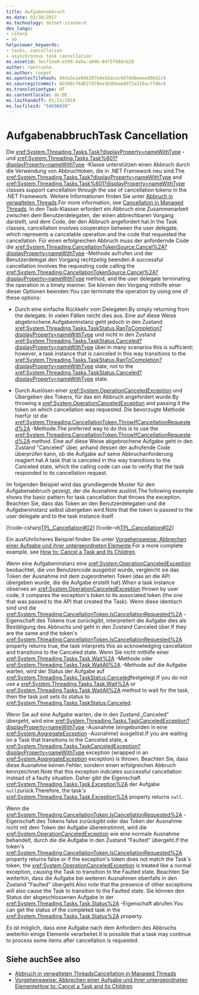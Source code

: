 ```yaml
---
title: Aufgabenabbruch
ms.date: 03/30/2017
ms.technology: dotnet-standard
dev_langs:
- csharp
- vb
helpviewer_keywords:
- tasks, cancellation
- asynchronous task cancellation
ms.assetid: 3ecf1ea9-e399-4a6a-a0d6-8475f48dcb28
author: rpetrusha
ms.author: ronpet
ms.openlocfilehash: 84da3e1e896397b4e5dacec9d7dd0eeeed96d1c9
ms.sourcegitcommit: 6b308cf6d627d78ee36dbbae8972a310ac7fd6c8
ms.translationtype: HT
ms.contentlocale: de-DE
ms.lasthandoff: 01/23/2019
ms.locfileid: "54690838"
---
```

# <a name="task-cancellation"></a><span data-ttu-id="4fddd-102">Aufgabenabbruch</span><span class="sxs-lookup"><span data-stu-id="4fddd-102">Task Cancellation</span></span>
<span data-ttu-id="4fddd-103">Die <xref:System.Threading.Tasks.Task?displayProperty=nameWithType> - und <xref:System.Threading.Tasks.Task%601?displayProperty=nameWithType> -Klasse unterstützen einen Abbruch durch die Verwendung von Abbruchtoken, die in .NET Framework neu sind.</span><span class="sxs-lookup"><span data-stu-id="4fddd-103">The <xref:System.Threading.Tasks.Task?displayProperty=nameWithType> and <xref:System.Threading.Tasks.Task%601?displayProperty=nameWithType> classes support cancellation through the use of cancellation tokens in the .NET Framework.</span></span> <span data-ttu-id="4fddd-104">Weitere Informationen finden Sie unter [Abbruch in verwalteten Threads](../../../docs/standard/threading/cancellation-in-managed-threads.md).</span><span class="sxs-lookup"><span data-stu-id="4fddd-104">For more information, see [Cancellation in Managed Threads](../../../docs/standard/threading/cancellation-in-managed-threads.md).</span></span> <span data-ttu-id="4fddd-105">In den Task-Klassen erfordert ein Abbruch eine Zusammenarbeit zwischen dem Benutzerdelegaten, der einen abbrechbaren Vorgang darstellt, und dem Code, der den Abbruch angefordert hat.</span><span class="sxs-lookup"><span data-stu-id="4fddd-105">In the Task classes, cancellation involves cooperation between the user delegate, which represents a cancelable operation and the code that requested the cancellation.</span></span>  <span data-ttu-id="4fddd-106">Für einen erfolgreichen Abbruch muss der anfordernde Code die <xref:System.Threading.CancellationTokenSource.Cancel%2A?displayProperty=nameWithType> -Methode aufrufen und der Benutzerdelegat den Vorgang rechtzeitig beenden.</span><span class="sxs-lookup"><span data-stu-id="4fddd-106">A successful cancellation involves the requesting code calling the <xref:System.Threading.CancellationTokenSource.Cancel%2A?displayProperty=nameWithType> method, and the user delegate terminating the operation in a timely manner.</span></span> <span data-ttu-id="4fddd-107">Sie können den Vorgang mithilfe einer dieser Optionen beenden:</span><span class="sxs-lookup"><span data-stu-id="4fddd-107">You can terminate the operation by using one of these options:</span></span>  
  
-   <span data-ttu-id="4fddd-108">Durch eine einfache Rückkehr vom Delegaten.</span><span class="sxs-lookup"><span data-stu-id="4fddd-108">By simply returning from the delegate.</span></span> <span data-ttu-id="4fddd-109">In vielen Fällen reicht dies aus. Eine auf diese Weise abgebrochene Aufgabeninstanz geht jedoch in den Zustand <xref:System.Threading.Tasks.TaskStatus.RanToCompletion?displayProperty=nameWithType> und nicht in den Zustand <xref:System.Threading.Tasks.TaskStatus.Canceled?displayProperty=nameWithType> über.</span><span class="sxs-lookup"><span data-stu-id="4fddd-109">In many scenarios this is sufficient; however, a task instance that is canceled in this way transitions to the <xref:System.Threading.Tasks.TaskStatus.RanToCompletion?displayProperty=nameWithType> state, not to the <xref:System.Threading.Tasks.TaskStatus.Canceled?displayProperty=nameWithType> state.</span></span>  
  
-   <span data-ttu-id="4fddd-110">Durch Auslösen einer <xref:System.OperationCanceledException> und Übergeben des Tokens, für das ein Abbruch angefordert wurde.</span><span class="sxs-lookup"><span data-stu-id="4fddd-110">By throwing a <xref:System.OperationCanceledException> and passing it the token on which cancellation was requested.</span></span> <span data-ttu-id="4fddd-111">Die bevorzugte Methode hierfür ist die <xref:System.Threading.CancellationToken.ThrowIfCancellationRequested%2A> -Methode.</span><span class="sxs-lookup"><span data-stu-id="4fddd-111">The preferred way to do this is to use the <xref:System.Threading.CancellationToken.ThrowIfCancellationRequested%2A> method.</span></span> <span data-ttu-id="4fddd-112">Eine auf diese Weise abgebrochene Aufgabe geht in den Zustand "Canceled" über, anhand dessen der aufrufende Code überprüfen kann, ob die Aufgabe auf seine Abbruchanforderung reagiert hat.</span><span class="sxs-lookup"><span data-stu-id="4fddd-112">A task that is canceled in this way transitions to the Canceled state, which the calling code can use to verify that the task responded to its cancellation request.</span></span>  
  
 <span data-ttu-id="4fddd-113">Im folgenden Beispiel wird das grundlegende Muster für den Aufgabenabbruch gezeigt, der die Ausnahme auslöst.</span><span class="sxs-lookup"><span data-stu-id="4fddd-113">The following example shows the basic pattern for task cancellation that throws the exception.</span></span> <span data-ttu-id="4fddd-114">Beachten Sie, dass das Token an den Benutzerdelegaten und die Aufgabeninstanz selbst übergeben wird.</span><span class="sxs-lookup"><span data-stu-id="4fddd-114">Note that the token is passed to the user delegate and to the task instance itself.</span></span>  
  
 [!code-csharp[TPL_Cancellation#02](../../../samples/snippets/csharp/VS_Snippets_Misc/tpl_cancellation/cs/snippet02.cs#02)]
 [!code-vb[TPL_Cancellation#02](../../../samples/snippets/visualbasic/VS_Snippets_Misc/tpl_cancellation/vb/module1.vb#02)]  
  
 <span data-ttu-id="4fddd-115">Ein ausführlicheres Beispiel finden Sie unter [Vorgehensweise: Abbrechen einer Aufgabe und ihrer untergeordneten Elemente](../../../docs/standard/parallel-programming/how-to-cancel-a-task-and-its-children.md).</span><span class="sxs-lookup"><span data-stu-id="4fddd-115">For a more complete example, see [How to: Cancel a Task and Its Children](../../../docs/standard/parallel-programming/how-to-cancel-a-task-and-its-children.md).</span></span>  
  
 <span data-ttu-id="4fddd-116">Wenn eine Aufgabeninstanz eine <xref:System.OperationCanceledException> beobachtet, die von Benutzercode ausgelöst wurde, vergleicht sie das Token der Ausnahme mit dem zugeordneten Token (das an die API übergeben wurde, die die Aufgabe erstellt hat).</span><span class="sxs-lookup"><span data-stu-id="4fddd-116">When a task instance observes an <xref:System.OperationCanceledException> thrown by user code, it compares the exception's token to its associated token (the one that was passed to the API that created the Task).</span></span> <span data-ttu-id="4fddd-117">Wenn diese identisch sind und die <xref:System.Threading.CancellationToken.IsCancellationRequested%2A> -Eigenschaft des Tokens true zurückgibt, interpretiert die Aufgabe dies als Bestätigung des Abbruchs und geht in den Zustand Canceled über.</span><span class="sxs-lookup"><span data-stu-id="4fddd-117">If they are the same and the token's <xref:System.Threading.CancellationToken.IsCancellationRequested%2A> property returns true, the task interprets this as acknowledging cancellation and transitions to the Canceled state.</span></span> <span data-ttu-id="4fddd-118">Wenn Sie nicht mithilfe einer <xref:System.Threading.Tasks.Task.Wait%2A> -Methode oder <xref:System.Threading.Tasks.Task.WaitAll%2A> -Methode auf die Aufgabe warten, wird der Status der Aufgabe auf <xref:System.Threading.Tasks.TaskStatus.Canceled>festgelegt.</span><span class="sxs-lookup"><span data-stu-id="4fddd-118">If you do not use a <xref:System.Threading.Tasks.Task.Wait%2A> or <xref:System.Threading.Tasks.Task.WaitAll%2A> method to wait for the task, then the task just sets its status to <xref:System.Threading.Tasks.TaskStatus.Canceled>.</span></span>  
  
 <span data-ttu-id="4fddd-119">Wenn Sie auf eine Aufgabe warten, die in den Zustand „Canceled“ übergeht, wird eine <xref:System.Threading.Tasks.TaskCanceledException?displayProperty=nameWithType> -Ausnahme (eingebunden in eine <xref:System.AggregateException> -Ausnahme) ausgelöst.</span><span class="sxs-lookup"><span data-stu-id="4fddd-119">If you are waiting on a Task that transitions to the Canceled state, a <xref:System.Threading.Tasks.TaskCanceledException?displayProperty=nameWithType> exception (wrapped in an <xref:System.AggregateException> exception) is thrown.</span></span> <span data-ttu-id="4fddd-120">Beachten Sie, dass diese Ausnahme keinen Fehler, sondern einen erfolgreichen Abbruch kennzeichnet.</span><span class="sxs-lookup"><span data-stu-id="4fddd-120">Note that this exception indicates successful cancellation instead of a faulty situation.</span></span> <span data-ttu-id="4fddd-121">Daher gibt die Eigenschaft <xref:System.Threading.Tasks.Task.Exception%2A> der Aufgabe `null`zurück.</span><span class="sxs-lookup"><span data-stu-id="4fddd-121">Therefore, the task's <xref:System.Threading.Tasks.Task.Exception%2A> property returns `null`.</span></span>  
  
 <span data-ttu-id="4fddd-122">Wenn die <xref:System.Threading.CancellationToken.IsCancellationRequested%2A> -Eigenschaft des Tokens false zurückgibt oder das Token der Ausnahme nicht mit dem Token der Aufgabe übereinstimmt, wird die <xref:System.OperationCanceledException> wie eine normale Ausnahme behandelt, durch die die Aufgabe in den Zustand "Faulted" übergeht.</span><span class="sxs-lookup"><span data-stu-id="4fddd-122">If the token's <xref:System.Threading.CancellationToken.IsCancellationRequested%2A> property returns false or if the exception's token does not match the Task's token, the <xref:System.OperationCanceledException> is treated like a normal exception, causing the Task to transition to the Faulted state.</span></span> <span data-ttu-id="4fddd-123">Beachten Sie weiterhin, dass die Aufgabe bei weiteren Ausnahmen ebenfalls in den Zustand "Faulted" übergeht.</span><span class="sxs-lookup"><span data-stu-id="4fddd-123">Also note that the presence of other exceptions will also cause the Task to transition to the Faulted state.</span></span> <span data-ttu-id="4fddd-124">Sie können den Status der abgeschlossenen Aufgabe in der <xref:System.Threading.Tasks.Task.Status%2A> -Eigenschaft abrufen.</span><span class="sxs-lookup"><span data-stu-id="4fddd-124">You can get the status of the completed task in the <xref:System.Threading.Tasks.Task.Status%2A> property.</span></span>  
  
 <span data-ttu-id="4fddd-125">Es ist möglich, dass eine Aufgabe nach dem Anfordern des Abbruchs weiterhin einige Elemente verarbeitet.</span><span class="sxs-lookup"><span data-stu-id="4fddd-125">It is possible that a task may continue to process some items after cancellation is requested.</span></span>  
  
## <a name="see-also"></a><span data-ttu-id="4fddd-126">Siehe auch</span><span class="sxs-lookup"><span data-stu-id="4fddd-126">See also</span></span>

- [<span data-ttu-id="4fddd-127">Abbruch in verwalteten Threads</span><span class="sxs-lookup"><span data-stu-id="4fddd-127">Cancellation in Managed Threads</span></span>](../../../docs/standard/threading/cancellation-in-managed-threads.md)
- [<span data-ttu-id="4fddd-128">Vorgehensweise: Abbrechen einer Aufgabe und ihrer untergeordneten Elemente</span><span class="sxs-lookup"><span data-stu-id="4fddd-128">How to: Cancel a Task and Its Children</span></span>](../../../docs/standard/parallel-programming/how-to-cancel-a-task-and-its-children.md)
